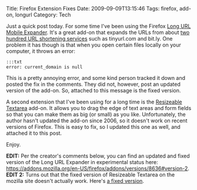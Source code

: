 Title: Firefox Extension Fixes
Date: 2009-09-09T13:15:46
Tags: firefox, add-on, longurl
Category: Tech


Just a quick post today. For some time I've been using the Firefox <a 
href="https://addons.mozilla.org/en-US/firefox/addon/8636">Long URL Mobile 
Expander</a>. It's a great add-on that expands the URLs from about <a 
href="http://longurl.org/services">two hundred URL shortening services</a> 
such as tinyurl.com and bit.ly. One problem it has though is that when you 
open certain files locally on your computer, it throws an error:

    :::txt
    error: current_domain is null

This is a pretty annoying error, and some kind person tracked it down and 
posted the fix in the comments. They did not, however, 
post an updated version of the add-on. So, attached to this message is the fixed version.

A second extension that I've been using for a long time is the <a 
href="https://addons.mozilla.org/en-US/firefox/addon/3818" 
target="_blank">Resizeable Textarea</a> add-on. It allows you to drag the edge of text areas and form fields so that you can make them as big (or small) as you like. Unfortunately, the author hasn't updated the add-on since 2006, so it doesn't work on recent versions of Firefox. This is easy to fix, so I updated this one as well, and attached it to this post. 

Enjoy.

**EDIT:** Per the creator's comments below, you can find an updated and 
fixed version of the Long URL Expander in experimental status here: <a 
href="https://addons.mozilla.org/en-US/firefox/addons/versions/8636#version-2">https://addons.mozilla.org/en-US/firefox/addons/versions/8636#version-2</a>.
**EDIT 2:** Turns out that the fixed version of Resizeable Textarea on the 
mozilla site doesn't actually work. Here's [a fixed version][1].

[1]: {filename}/archive/resizeable_textarea-0.1d-fx.xpi
